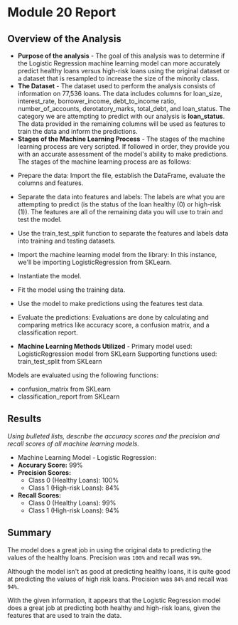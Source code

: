 # Module 20 Report

## Overview of the Analysis

* **Purpose of the analysis** - The goal of this analysis was to determine if the Logistic Regression machine learning model can more accurately predict healthy loans versus high-risk loans using the original dataset or a dataset that is resampled to increase the size of the minority class.
* **The Dataset** - The dataset used to perform the analysis consists of information on 77,536 loans. The data includes columns for loan_size, interest_rate, borrower_income, debt_to_income ratio, number_of_accounts, derotatory_marks, total_debt, and loan_status. The category we are attempting to predict with our analysis is **loan_status**. The data provided in the remaining columns will be used as features to train the data and inform the predictions.
* **Stages of the Machine Learning Process** - The stages of the machine learning process are very scripted. If followed in order, they provide you with an accurate assessment of the model's ability to make predictions. The stages of the machine learning process are as follows:

- Prepare the data: Import the file, establish the DataFrame, evaluate the columns and features.

- Separate the data into features and labels: The labels are what you are attempting to predict (is the status of the loan healthy (0) or high-risk (1)). The features are all of the remaining data you will use to train and test the model.

- Use the train_test_split function to separate the features and labels data into training and testing datasets.

- Import the machine learning model from the library: In this instance, we'll be importing LogisticRegression from SKLearn.

- Instantiate the model.
- Fit the model using the training data.
- Use the model to make predictions using the features test data.
- Evaluate the predictions: Evaluations are done by calculating and comparing metrics like accuracy score, a confusion matrix, and a classification report.

* **Machine Learning Methods Utilized** -
Primary model used: LogisticRegression model from SKLearn
Supporting functions used: train_test_split from SKLearn

Models are evaluated using the following functions:
- confusion_matrix from SKLearn
- classification_report from SKLearn

## Results

*Using bulleted lists, describe the accuracy scores and the precision and recall scores of all machine learning models.*

* Machine Learning Model - Logistic Regression:
* **Accurary Score:** 99%
* **Precision Scores:**
	* Class 0 (Healthy Loans): 100%
	* Class 1 (High-risk Loans): 84%
* **Recall Scores:**
	* Class 0 (Healthy Loans): 99%
	* Class 1 (High-risk Loans): 94%

## Summary

The model does a great job in using the original data to predicting the values of the healthy loans. Precision was `100%` and recall was `99%`. 

Although the model isn't as good at predicting healthy loans, it is quite good at predicting the values of high risk loans. Precision was `84%` and recall was `94%`.

With the given information, it appears that the Logistic Regression model does a great job at predicting both healthy and high-risk loans, given the features that are used to train the data.
